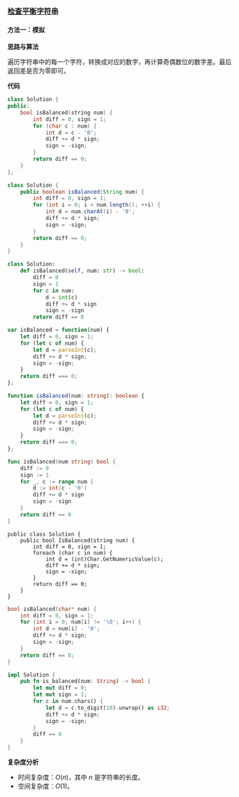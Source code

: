 ### [检查平衡字符串](https://leetcode.cn/problems/check-balanced-string/solutions/3609729/jian-cha-ping-heng-zi-fu-chuan-by-leetco-9e36/)

#### 方法一：模拟

**思路与算法**

遍历字符串中的每一个字符，转换成对应的数字，再计算奇偶数位的数字差。最后返回差是否为零即可。

**代码**

```C++
class Solution {
public:
    bool isBalanced(string num) {
        int diff = 0, sign = 1;
        for (char c : num) {
            int d = c - '0';
            diff += d * sign;
            sign = -sign;
        }
        return diff == 0;
    }
};
```

```Java
class Solution {
    public boolean isBalanced(String num) {
        int diff = 0, sign = 1;
        for (int i = 0; i < num.length(); ++i) {
            int d = num.charAt(i) - '0';
            diff += d * sign;
            sign = -sign;
        }
        return diff == 0;
    }
}
```

```Python
class Solution:
    def isBalanced(self, num: str) -> bool:
        diff = 0
        sign = 1
        for c in num:
            d = int(c)
            diff += d * sign
            sign = -sign
        return diff == 0
```

```JavaScript
var isBalanced = function(num) {
    let diff = 0, sign = 1;
    for (let c of num) {
        let d = parseInt(c);
        diff += d * sign;
        sign = -sign;
    }
    return diff === 0;
};
```

```TypeScript
function isBalanced(num: string): boolean {
    let diff = 0, sign = 1;
    for (let c of num) {
        let d = parseInt(c);
        diff += d * sign;
        sign = -sign;
    }
    return diff === 0;
};
```

```Go
func isBalanced(num string) bool {
    diff := 0
    sign := 1
    for _, c := range num {
        d := int(c - '0')
        diff += d * sign
        sign = -sign
    }
    return diff == 0
}
```

```CSharp
public class Solution {
    public bool IsBalanced(string num) {
        int diff = 0, sign = 1;
        foreach (char c in num) {
            int d = (int)Char.GetNumericValue(c);
            diff += d * sign;
            sign = -sign;
        }
        return diff == 0;
    }
}
```

```C
bool isBalanced(char* num) {
    int diff = 0, sign = 1;
    for (int i = 0; num[i] != '\0'; i++) {
        int d = num[i] - '0';
        diff += d * sign;
        sign = -sign;
    }
    return diff == 0;
}
```

```Rust
impl Solution {
    pub fn is_balanced(num: String) -> bool {
        let mut diff = 0;
        let mut sign = 1;
        for c in num.chars() {
            let d = c.to_digit(10).unwrap() as i32;
            diff += d * sign;
            sign = -sign;
        }
        diff == 0
    }
}
```

**复杂度分析**

- 时间复杂度：$O(n)$，其中 $n$ 是字符串的长度。
- 空间复杂度：$O(1)$。
